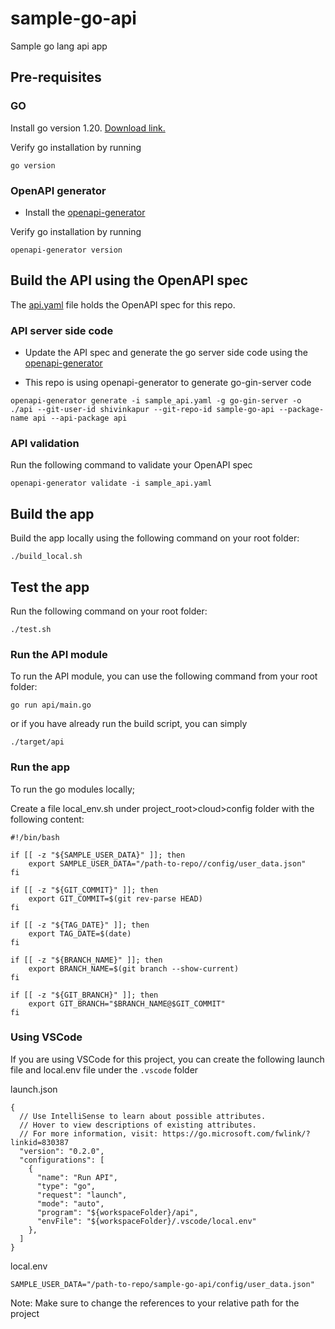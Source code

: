 # sample-go-api

 Sample go lang api app 

## Pre-requisites

### GO

Install go version 1.20. [Download link.](https://go.dev/doc/install)

Verify go installation by running

```(bash)
go version
```

### OpenAPI generator

- Install the [openapi-generator](https://openapi-generator.tech/docs/installation/#homebrew)

Verify go installation by running

```(bash)
openapi-generator version
```

## Build the API using the OpenAPI spec

The [api.yaml](/api.yaml) file holds the OpenAPI spec for this repo.

### API server side code

- Update the API spec and generate the go server side code using the [openapi-generator](https://openapi-generator.tech/docs/installation/#homebrew)

- This repo is using openapi-generator to generate go-gin-server code

```(bash)
openapi-generator generate -i sample_api.yaml -g go-gin-server -o ./api --git-user-id shivinkapur --git-repo-id sample-go-api --package-name api --api-package api
```

### API validation

Run the following command to validate your OpenAPI spec

```(bash)
openapi-generator validate -i sample_api.yaml
```

## Build the app

Build the app locally using the following command on your root folder:

```(bash)
./build_local.sh
```

## Test the app

Run the following command on your root folder:

```(bash)
./test.sh
```

### Run the API module

To run the API module, you can use the following command from your root folder:

```(bash)
go run api/main.go
```

or if you have already run the build script, you can simply

```(bash)
./target/api
```

### Run the app

To run the go modules locally;

Create a file local_env.sh under project_root>cloud>config folder with the following content:

```(bash)
#!/bin/bash

if [[ -z "${SAMPLE_USER_DATA}" ]]; then
    export SAMPLE_USER_DATA="/path-to-repo//config/user_data.json"
fi

if [[ -z "${GIT_COMMIT}" ]]; then
    export GIT_COMMIT=$(git rev-parse HEAD)
fi

if [[ -z "${TAG_DATE}" ]]; then
    export TAG_DATE=$(date)
fi

if [[ -z "${BRANCH_NAME}" ]]; then
    export BRANCH_NAME=$(git branch --show-current)
fi

if [[ -z "${GIT_BRANCH}" ]]; then
    export GIT_BRANCH="$BRANCH_NAME@$GIT_COMMIT" 
fi

```


### Using VSCode

If you are using VSCode for this project, you can create the following launch file and local.env file under the `.vscode` folder

launch.json

```(json)
{
  // Use IntelliSense to learn about possible attributes.
  // Hover to view descriptions of existing attributes.
  // For more information, visit: https://go.microsoft.com/fwlink/?linkid=830387
  "version": "0.2.0",
  "configurations": [
    {
      "name": "Run API",
      "type": "go",
      "request": "launch",
      "mode": "auto",
      "program": "${workspaceFolder}/api",
      "envFile": "${workspaceFolder}/.vscode/local.env"
    },
  ]
}
```

local.env

```(bash)
SAMPLE_USER_DATA="/path-to-repo/sample-go-api/config/user_data.json"
```

Note: Make sure to change the references to your relative path for the project
